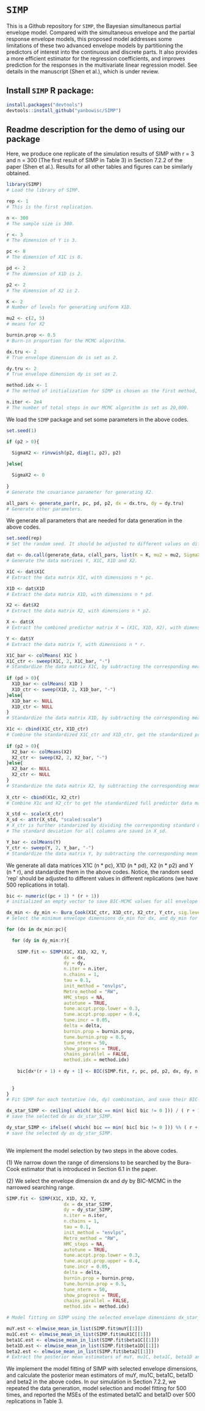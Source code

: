 # `SIMP`
This is a Github repository for `SIMP`, the Bayesian simultaneous partial envelope model. Compared with the simultaneous envelope and the partial response envelope models, this proposed model addresses some limitations of these two advanced envelope models by partitioning the predictors of interest into the continuous and discrete parts. It also provides a more efficient estimator for the regression coefficients, and improves prediction for the responses in the multivariate linear regression model. See details in the manuscript (Shen et al.), which is under review.

## Install `SIMP` R package: 

```R
install.packages("devtools")
devtools::install_github("yanbowisc/SIMP")
```

## Readme description for the demo of using our package

Here, we produce one replicate of the simulation results of SIMP with r = 3 and n = 300 (The first result of SIMP in Table 3) in Section 7.2.2 of the paper (Shen et al.). Results for all other tables and figures can be similarly obtained.

```R
library(SIMP)
# Load the library of SIMP.

rep <- 1
# This is the first replication. 

n <- 300
# The sample size is 300.

r <- 3
# The dimension of Y is 3.

pc <- 8
# The dimension of X1C is 8.

pd <- 2
# The dimension of X1D is 2.

p2 <- 2
# The dimension of X2 is 2.

K <- 2
# Number of levels for generating uniform X1D.

mu2 <- c(2, 5)
# means for X2

burnin.prop <- 0.5
# Burn-in proportion for the MCMC algorithm.

dx.tru <- 2
# True envelope dimension dx is set as 2.

dy.tru <- 2
# True envelope dimension dy is set as 2.

method.idx <- 1
# The method of initialization for SIMP is chosen as the first method, our default method.

n.iter <- 2e4
# The number of total steps in our MCMC algorithm is set as 20,000.
```
We load the `SIMP` package and set some parameters in the above codes.

```R
set.seed(1)

if (p2 > 0){

  SigmaX2 <- rinvwish(p2, diag(1, p2), p2)
  
}else{

  SigmaX2 <- 0
  
}
# Generate the covariance parameter for generating X2.

all_pars <- generate_par(r, pc, pd, p2, dx = dx.tru, dy = dy.tru)
# Generate other parameters.
```
We generate all parameters that are needed for data generation in the above codes.

```R
set.seed(rep)  
# Set the random seed. It should be adjusted to different values on different replications.

dat <- do.call(generate_data, c(all_pars, list(K = K, mu2 = mu2, SigmaX2 = SigmaX2, n = n, r = r, pc = pc, pd = pd, p2 = p2)))
# Generate the data matrices Y, X1C, X1D and X2.

X1C <- dat$X1C
# Extract the data matrix X1C, with dimensions n * pc.

X1D <- dat$X1D
# Extract the data matrix X1D, with dimensions n * pd.

X2 <- dat$X2
# Extract the data matrix X2, with dimensions n * p2.

X <- dat$X
# Extract the combined predictor matrix X = (X1C, X1D, X2), with dimensions n * (pc + pd + p2).

Y <- dat$Y
# Extract the data matrix Y, with dimensions n * r. 

X1C_bar <- colMeans( X1C )
X1C_ctr <- sweep(X1C, 2, X1C_bar, "-")
# Standardize the data matrix X1C, by subtracting the corresponding mean for each column. The standardized X1C is X1C_ctr.
  
if (pd > 0){
  X1D_bar <- colMeans( X1D )
  X1D_ctr <- sweep(X1D, 2, X1D_bar, "-")
}else{
  X1D_bar <- NULL
  X1D_ctr <- NULL
}
# Standardize the data matrix X1D, by subtracting the corresponding mean for each column. The standardized X1D is X1D_ctr.

X1c <- cbind(X1C_ctr, X1D_ctr)
# Combine the standardized X1C_ctr and X1D_ctr, get the standardized predictor of interest as X1c.
  
if (p2 > 0){
  X2_bar <- colMeans(X2)
  X2_ctr <- sweep(X2, 2, X2_bar, "-")
}else{
  X2_bar <- NULL
  X2_ctr <- NULL
}
# Standardize the data matrix X2, by subtracting the corresponding mean for each column. The standardized X2 is X2_ctr.
  
X_ctr <- cbind(X1c, X2_ctr)
# Combine X1c and X2_ctr to get the standardized full predictor data matrix.

X_std <- scale(X_ctr)
X_sd <- attr(X_std, "scaled:scale")
# X_ctr is further standarized by dividing the corresponding standard deviation for each column, and get X_std.
# The standard deviation for all columns are saved in X_sd.

Y_bar <- colMeans(Y)
Y_ctr <- sweep(Y, 2, Y_bar, "-")
# Standardize the data matrix Y, by subtracting the corresponding mean for each column. The standardized Y is Y_ctr.
```
We generate all data matrices X1C (n * pc), X1D  (n * pd), X2  (n * p2) and Y  (n * r), and standardize them in the above codes. Notice, the random seed 'rep' should be adjusted to different values in different replications (we have 500 replications in total).

```R
bic <- numeric((pc + 1) * (r + 1))
# initialized an empty vector to save BIC-MCMC values for all envelope dimensions.

dx_min <- dy_min <- Bura_Cook(X1C_ctr, X1D_ctr, X2_ctr, Y_ctr, sig.level = 0.05)
# Select the minimum envelope dimensions dx_min for dx, and dy_min for dy by the Bura-Cook estimator that is introduced in Section 6.1 in the paper.

for (dx in dx_min:pc){

  for (dy in dy_min:r){
    
    SIMP.fit <- SIMP(X1C, X1D, X2, Y, 
                     dx = dx, 
                     dy = dy,
                     n.iter = n.iter,
                     n.chains = 1,
                     tau = 0.1,
                     init_method = "envlps",
                     Metro_method = "RW",
                     HMC_steps = NA,
                     autotune = TRUE,
                     tune.accpt.prop.lower = 0.3,
                     tune.accpt.prop.upper = 0.4,
                     tune.incr = 0.05,
                     delta = delta,
                     burnin.prop = burnin.prop,
                     tune.burnin.prop = 0.5,
                     tune_nterm = 50,
                     show_progress = TRUE,
                     chains_parallel = FALSE,
                     method.idx = method.idx)
    
    bic[dx*(r + 1) + dy + 1] <- BIC(SIMP.fit, r, pc, pd, p2, dx, dy, n.iter, burnin.prop, samp.size)
    
    
  }
}
# Fit SIMP for each tentative (dx, dy) combination, and save their BIC-MCMC values in the bic vector.

dx_star_SIMP <- ceiling( which( bic == min( bic[ bic != 0 ])) / ( r + 1)) - 1
# save the selected dx as dx_star_SIMP.

dy_star_SIMP <- ifelse(( which( bic == min( bic[ bic != 0 ])) %% ( r + 1) - 1) >= 0, which( bic == min( bic[ bic != 0])) %% ( r + 1 ) - 1, r)
# save the selected dy as dy_star_SIMP.
    
```
We implement the model selection by two steps in the above codes.

(1) We narrow down the range of dimensions to be searched by the Bura-Cook estimator that is introduced in Section 6.1 in the paper.

(2) We select the envelope dimension dx and dy by BIC-MCMC in the narrowed searching range.

```R
SIMP.fit <- SIMP(X1C, X1D, X2, Y, 
                     dx = dx_star_SIMP, 
                     dy = dy_star_SIMP,
                     n.iter = n.iter,
                     n.chains = 1,
                     tau = 0.1,
                     init_method = "envlps",
                     Metro_method = "RW",
                     HMC_steps = NA,
                     autotune = TRUE,
                     tune.accpt.prop.lower = 0.3,
                     tune.accpt.prop.upper = 0.4,
                     tune.incr = 0.05,
                     delta = delta,
                     burnin.prop = burnin.prop,
                     tune.burnin.prop = 0.5,
                     tune_nterm = 50,
                     show_progress = TRUE,
                     chains_parallel = FALSE,
                     method.idx = method.idx)

# Model fitting on SIMP using the selected envelope dimensions dx_star_SIMP and dy_star_SIMP.                   

muY.est <- elmwise_mean_in_list(SIMP.fit$muY[[1]])
mu1C.est <- elmwise_mean_in_list(SIMP.fit$muX1C[[1]])
beta1C.est <- elmwise_mean_in_list(SIMP.fit$beta1C[[1]])
beta1D.est <- elmwise_mean_in_list(SIMP.fit$beta1D[[1]])
beta2.est <- elmwise_mean_in_list(SIMP.fit$beta2[[1]])
# Extract the posterior mean estimators of muY, mu1C, beta1C, beta1D and beta2 from SIMP.
```
We implement the model fitting of SIMP with selected envelope dimensions, and calculate the posterior mean estimators of muY, mu1C, beta1C, beta1D and beta2 in the above codes. In our simulation in Section 7.2.2, we repeated the data generation, model selection and model fitting for 500 times, and reported the MSEs of the estimated beta1C and beta1D over 500 replications in Table 3.
